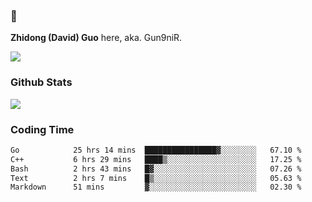 ### 👋 

**Zhidong (David) Guo** here, aka. Gun9niR.

![](https://komarev.com/ghpvc/?username=Gun9niR&label=Total+Views)

### Github Stats

<img src="https://github-readme-stats.vercel.app/api?username=Gun9niR&count_private=true&show_icons=true&theme=vue-dark&hide_title=true">

### Coding Time

<!--START_SECTION:waka-->

```txt
Go            25 hrs 14 mins  ████████████████▓░░░░░░░░   67.10 %
C++           6 hrs 29 mins   ████▒░░░░░░░░░░░░░░░░░░░░   17.25 %
Bash          2 hrs 43 mins   █▓░░░░░░░░░░░░░░░░░░░░░░░   07.26 %
Text          2 hrs 7 mins    █▒░░░░░░░░░░░░░░░░░░░░░░░   05.63 %
Markdown      51 mins         ▓░░░░░░░░░░░░░░░░░░░░░░░░   02.30 %
```

<!--END_SECTION:waka-->
